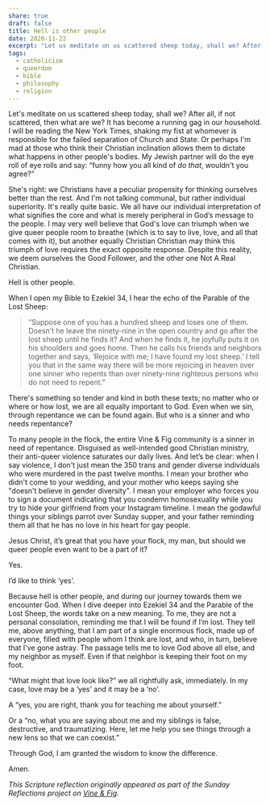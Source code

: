 ```yaml
---
share: true
draft: false
title: Hell is other people
date: 2020-11-22
excerpt: "Let us meditate on us scattered sheep today, shall we? After all, if not scattered, then what are we? It has become a running gag in our household. I will be reading the New York Times, shaking my fist at whomever is responsible for the failed separation of Church and State. Or perhaps I am mad at those who think their Christian inclination allows them to dictate what happens in the bodies of other people. My Jewish partner will do the eye roll of eye rolls and say: “funny how you all kind of _do that_.”"
tags:
  - catholicism
  - queerdom
  - bible
  - philosophy
  - religion
---
```


Let's meditate on us scattered sheep today, shall we? After all, if not scattered, then what are we? It has become a running gag in our household. I will be reading the New York Times, shaking my fist at whomever is responsible for the failed separation of Church and State. Or perhaps I'm mad at those who think their Christian inclination allows them to dictate what happens in other people's bodies. My Jewish partner will do the eye roll of eye rolls and say: “funny how you all kind of _do that_, wouldn't you agree?”

She's right: we Christians have a peculiar propensity for thinking ourselves better than the rest. And I'm not talking communal, but rather individual superiority. It's really quite basic. We all have our individual interpretation of what signifies the core and what is merely peripheral in God’s message to the people. I may very well believe that God's love can triumph when we give queer people room to breathe (which is to say to live, love, and all that comes with it), but another equally Christian Christian may think this triumph of love requires the exact opposite response. Despite this reality, we deem ourselves the Good Follower, and the other one Not A Real Christian.

Hell is other people. 

When I open my Bible to Ezekiel 34, I hear the echo of the Parable of the Lost Sheep: 

> “Suppose one of you has a hundred sheep and loses one of them. Doesn’t he leave the ninety-nine in the open country and go after the lost sheep until he finds it? And when he finds it, he joyfully puts it on his shoulders and goes home. Then he calls his friends and neighbors together and says, ‘Rejoice with me; I have found my lost sheep.’ I tell you that in the same way there will be more rejoicing in heaven over one sinner who repents than over ninety-nine righteous persons who do not need to repent.”

There's something so tender and kind in both these texts; no matter who or where or how lost, we are all equally important to God. Even when we sin, through repentance we can be found again. But who is a sinner and who needs repentance? 

To many people in the flock, the entire Vine & Fig community is a sinner in need of repentance. Disguised as well-intended good Christian ministry, their anti-queer violence saturates our daily lives. And let’s be clear: when I say violence, I don't just mean the 350 trans and gender diverse individuals who were murdered in the past twelve months. I mean your brother who didn't come to your wedding, and your mother who keeps saying she "doesn't believe in gender diversity". I mean your employer who forces you to sign a document indicating that you condemn homosexuality while you try to hide your girlfriend from your Instagram timeline. I mean the godawful things your siblings parrot over Sunday supper, and your father reminding them all that he has no love in his heart for gay people. 

Jesus Christ, it’s great that you have your flock, my man, but should we queer people even want to be a part of it? 

Yes.

I’d like to think ‘yes’.

Because hell is other people, and during our journey towards them we encounter God. When I dive deeper into Ezekiel 34 and the Parable of the Lost Sheep, the words take on a new meaning. To me, they are not a personal consolation, reminding me that I will be found if I’m lost. They tell me, above anything, that I am part of a single enormous flock, made up of everyone, filled with people whom I think are lost, and who, in turn, believe that I've gone astray. The passage tells me to love God above all else, and my neighbor as myself. Even if that neighbor is keeping their foot on my foot. 

“What might that love look like?” we all rightfully ask, immediately. In my case, love may be a ‘yes’ and it may be a ‘no’. 

A “yes, you are right, thank you for teaching me about yourself.”

Or a “no, what you are saying about me and my siblings is false, destructive, and traumatizing. Here, let me help you see things through a new lens so that we can coexist.”

Through God, I am granted the wisdom to know the difference.

Amen.

<em>This Scripture reflection originally appeared as part of the Sunday Reflections project on <a href="https://vineandfig.co/blog/the-sunday-project/2020/hell-other-people" target="_blank">Vine & Fig</a>.</em>